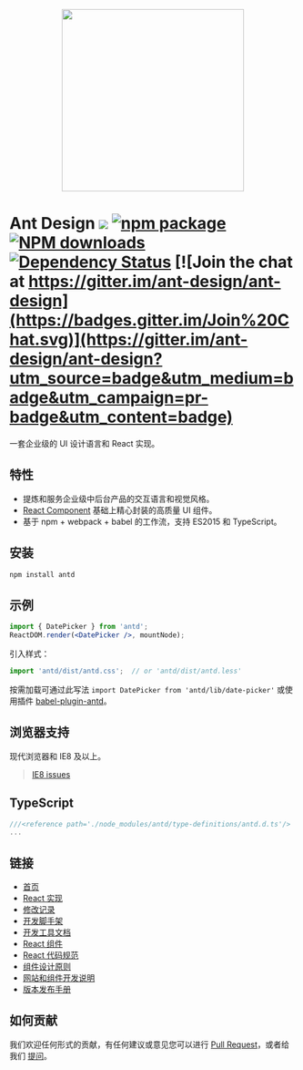 <p align="center">
  <a href="http://ant.design">
    <img width="320" src="https://t.alipayobjects.com/images/rmsweb/T1B9hfXcdvXXXXXXXX.svg">
  </a>
</p>

# Ant Design [![](https://img.shields.io/travis/ant-design/ant-design.svg?style=flat-square)](https://travis-ci.org/ant-design/ant-design) [![npm package](https://img.shields.io/npm/v/antd.svg?style=flat-square)](https://www.npmjs.org/package/antd) [![NPM downloads](http://img.shields.io/npm/dm/antd.svg?style=flat-square)](https://npmjs.org/package/antd) [![Dependency Status](https://david-dm.org/ant-design/ant-design.svg?style=flat-square)](https://david-dm.org/ant-design/ant-design) [![Join the chat at https://gitter.im/ant-design/ant-design](https://badges.gitter.im/Join%20Chat.svg)](https://gitter.im/ant-design/ant-design?utm_source=badge&utm_medium=badge&utm_campaign=pr-badge&utm_content=badge)

一套企业级的 UI 设计语言和 React 实现。

## 特性

- 提炼和服务企业级中后台产品的交互语言和视觉风格。
- [React Component](http://react-component.github.io/badgeboard/) 基础上精心封装的高质量 UI 组件。
- 基于 npm + webpack + babel 的工作流，支持 ES2015 和 TypeScript。

## 安装

```bash
npm install antd
```

## 示例

```jsx
import { DatePicker } from 'antd';
ReactDOM.render(<DatePicker />, mountNode);
```

引入样式：

```jsx
import 'antd/dist/antd.css';  // or 'antd/dist/antd.less'
```

按需加载可通过此写法 `import DatePicker from 'antd/lib/date-picker'` 或使用插件 [babel-plugin-antd](https://github.com/ant-design/babel-plugin-antd)。


## 浏览器支持

现代浏览器和 IE8 及以上。

> [IE8 issues](https://github.com/xcatliu/react-ie8)

## TypeScript

```js
///<reference path='./node_modules/antd/type-definitions/antd.d.ts'/>
...
```

## 链接

- [首页](http://ant.design/)
- [React 实现](http://ant.design/#/docs/react/introduce)
- [修改记录](CHANGELOG.md)
- [开发脚手架](https://github.com/ant-design/antd-init/)
- [开发工具文档](http://ant-tool.github.io/)
- [React 组件](http://react-component.github.io/)
- [React 代码规范](https://github.com/react-component/react-component.github.io/blob/master/docs/zh-cn/component-code-style.md)
- [组件设计原则](https://github.com/react-component/react-component.github.io/blob/master/docs/zh-cn/component-design.md)
- [网站和组件开发说明](https://github.com/ant-design/ant-design/wiki/%E7%BD%91%E7%AB%99%E5%92%8C%E7%BB%84%E4%BB%B6%E5%BC%80%E5%8F%91%E8%AF%B4%E6%98%8E)
- [版本发布手册](https://github.com/ant-design/ant-design/wiki/%E8%BD%AE%E5%80%BC%E8%A7%84%E5%88%99%E5%92%8C%E7%89%88%E6%9C%AC%E5%8F%91%E5%B8%83%E6%B5%81%E7%A8%8B)


## 如何贡献

我们欢迎任何形式的贡献，有任何建议或意见您可以进行 [Pull Request](https://github.com/ant-design/ant-design/pulls)，或者给我们 [提问](https://github.com/ant-design/ant-design/issues)。
